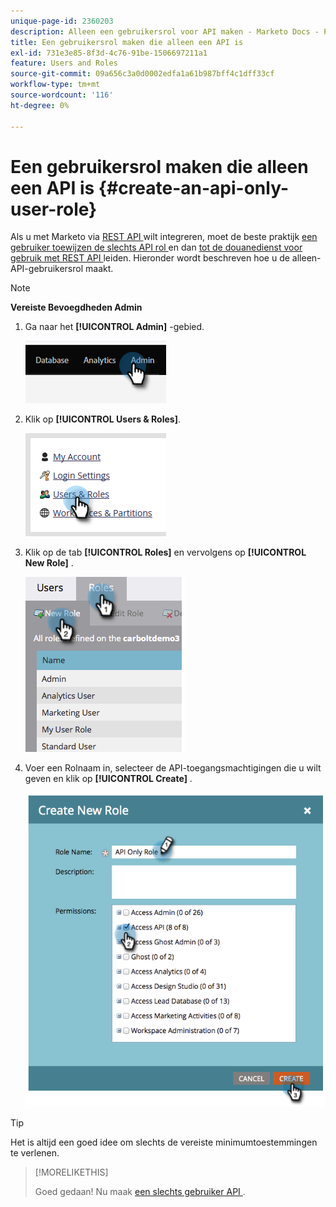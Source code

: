 ```yaml
---
unique-page-id: 2360203
description: Alleen een gebruikersrol voor API maken - Marketo Docs - Productdocumentatie
title: Een gebruikersrol maken die alleen een API is
exl-id: 731e3e85-8f3d-4c76-91be-1506697211a1
feature: Users and Roles
source-git-commit: 09a656c3a0d0002edfa1a61b987bff4c1dff33cf
workflow-type: tm+mt
source-wordcount: '116'
ht-degree: 0%

---
```


# Een gebruikersrol maken die alleen een API is {#create-an-api-only-user-role}

Als u met Marketo via [ REST API ](https://experienceleague.adobe.com/nl/docs/marketo-developer/marketo/rest/rest-api) wilt integreren, moet de beste praktijk [ een gebruiker toewijzen de slechts API rol ](/help/marketo/product-docs/administration/users-and-roles/create-an-api-only-user.md) en dan [ tot de douanedienst voor gebruik met REST API ](/help/marketo/product-docs/administration/additional-integrations/create-a-custom-service-for-use-with-rest-api.md) leiden. Hieronder wordt beschreven hoe u de alleen-API-gebruikersrol maakt.

>[!NOTE]
>
>**Vereiste Bevoegdheden Admin**

1. Ga naar het **[!UICONTROL Admin]** -gebied.

   ![](assets/create-an-api-only-user-role-1.png)

1. Klik op **[!UICONTROL Users & Roles]**.

   ![](assets/create-an-api-only-user-role-2.png)

1. Klik op de tab **[!UICONTROL Roles]** en vervolgens op **[!UICONTROL New Role]** .

   ![](assets/create-an-api-only-user-role-3.png)

1. Voer een Rolnaam in, selecteer de API-toegangsmachtigingen die u wilt geven en klik op **[!UICONTROL Create]** .

   ![](assets/create-an-api-only-user-role-4.png)

>[!TIP]
>
>Het is altijd een goed idee om slechts de vereiste minimumtoestemmingen te verlenen.

>[!MORELIKETHIS]
>
>Goed gedaan! Nu maak [ een slechts gebruiker API ](/help/marketo/product-docs/administration/users-and-roles/create-an-api-only-user.md).
